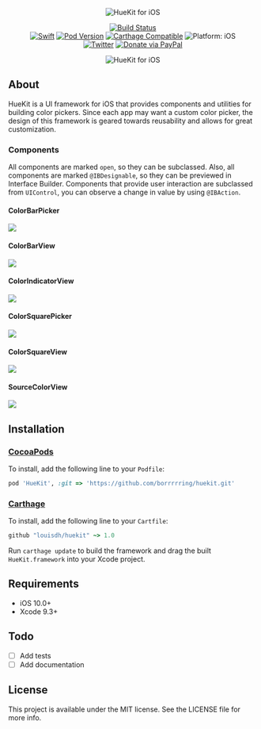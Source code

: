 <p align="center">
<img src="readme-resources/hero@2x.png" style="max-height: 300px;" alt="HueKit for iOS">
</p>

<p align="center">
<a href="https://travis-ci.org/louisdh/huekit"><img src="https://travis-ci.org/louisdh/huekit.svg?branch=master" style="max-height: 300px;" alt="Build Status"/></a>
<br>
<a href="https://developer.apple.com/swift/"><img src="https://img.shields.io/badge/Swift-4.1-orange.svg?style=flat" style="max-height: 300px;" alt="Swift"/></a>
<a href="https://cocoapods.org/pods/HueKit"><img src="https://img.shields.io/cocoapods/v/HueKit.svg" style="max-height: 300px;" alt="Pod Version"/></a>
<a href="https://github.com/Carthage/Carthage"><img src="https://img.shields.io/badge/Carthage-compatible-4bc51d.svg?style=flat" style="max-height: 300px;" alt="Carthage Compatible"/></a>
<img src="https://img.shields.io/badge/platform-iOS-lightgrey.svg" style="max-height: 300px;" alt="Platform: iOS">
<br>
<a href="http://twitter.com/LouisDhauwe"><img src="https://img.shields.io/badge/Twitter-@LouisDhauwe-blue.svg?style=flat" style="max-height: 300px;" alt="Twitter"/></a>
<a href="https://paypal.me/louisdhauwe"><img src="https://img.shields.io/badge/Donate-PayPal-green.svg?style=flat" alt="Donate via PayPal"/></a>
</p>

<p align="center">
<img src="readme-resources/example.gif" style="max-height: 1480px;" alt="HueKit for iOS">
</p>


## About
HueKit is a UI framework for iOS that provides components and utilities for building color pickers. Since each app may want a custom color picker, the design of this framework is geared towards reusability and allows for great customization.

### Components
All components are marked `open`, so they can be subclassed. Also, all components are marked `@IBDesignable`, so they can be previewed in Interface Builder. Components that provide user interaction are subclassed from `UIControl`, you can observe a change in value by using `@IBAction`.

#### ColorBarPicker
![](readme-resources/components/ColorBarPicker.png)

#### ColorBarView
![](readme-resources/components/ColorBarView.png)

#### ColorIndicatorView
![](readme-resources/components/ColorIndicatorView.png)

#### ColorSquarePicker
![](readme-resources/components/ColorSquarePicker.png)

#### ColorSquareView
![](readme-resources/components/ColorSquareView.png)

#### SourceColorView
![](readme-resources/components/SourceColorView.png)


## Installation

### [CocoaPods](http://cocoapods.org)

To install, add the following line to your ```Podfile```:

```ruby
pod 'HueKit', :git => 'https://github.com/borrrrring/huekit.git'
```

### [Carthage](https://github.com/Carthage/Carthage)
To install, add the following line to your ```Cartfile```:

```ruby
github "louisdh/huekit" ~> 1.0
```
Run ```carthage update``` to build the framework and drag the built ```HueKit.framework``` into your Xcode project.



## Requirements

* iOS 10.0+
* Xcode 9.3+

## Todo 

- [ ] Add tests
- [ ] Add documentation
 
## License

This project is available under the MIT license. See the LICENSE file for more info.
